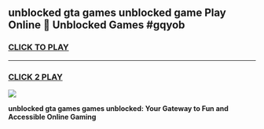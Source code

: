 
## unblocked gta games unblocked game Play Online 👋 Unblocked Games #gqyob
<h3>
<a href="https://premium.freeplayer.one?title=unblocked_gta_games&ref=21F">CLICK TO PLAY</a></h3>
<hr>

<h3>
<a href="https://premium.freeplayer.one?title=unblocked_gta_games&ref=21F">CLICK 2 PLAY</a>
  
</h3>

<a href="https://premium.freeplayer.one?title=unblocked_gta_games&ref=21F/"><img src="https://clearcache.store/games.png"></a>


**unblocked gta games games unblocked: Your Gateway to Fun and Accessible Online Gaming**

